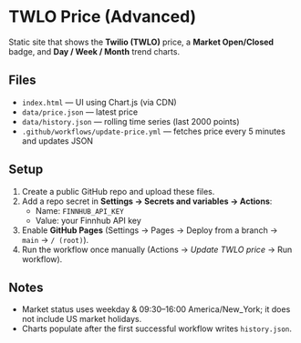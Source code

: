 # TWLO Price (Advanced)

Static site that shows the **Twilio (TWLO)** price, a **Market Open/Closed** badge, and **Day / Week / Month** trend charts.

## Files
- `index.html` — UI using Chart.js (via CDN)
- `data/price.json` — latest price
- `data/history.json` — rolling time series (last 2000 points)
- `.github/workflows/update-price.yml` — fetches price every 5 minutes and updates JSON

## Setup
1. Create a public GitHub repo and upload these files.
2. Add a repo secret in **Settings → Secrets and variables → Actions**:
   - Name: `FINNHUB_API_KEY`
   - Value: your Finnhub API key
3. Enable **GitHub Pages** (Settings → Pages → Deploy from a branch → `main` → `/ (root)`).
4. Run the workflow once manually (Actions → *Update TWLO price* → Run workflow).

## Notes
- Market status uses weekday & 09:30–16:00 America/New_York; it does not include US market holidays.
- Charts populate after the first successful workflow writes `history.json`.
